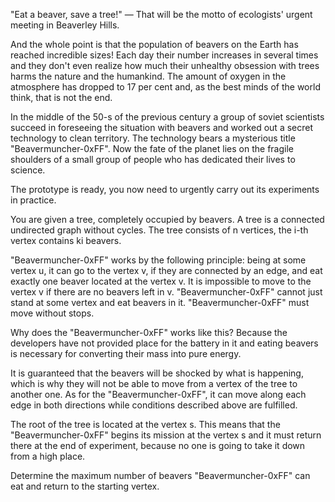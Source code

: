 "Eat a beaver, save a tree!" — That will be the motto of ecologists' urgent meeting in Beaverley Hills.

And the whole point is that the population of beavers on the Earth has reached incredible sizes! Each day their number increases in several times and they don't even realize how much their unhealthy obsession with trees harms the nature and the humankind. The amount of oxygen in the atmosphere has dropped to 17 per cent and, as the best minds of the world think, that is not the end.

In the middle of the 50-s of the previous century a group of soviet scientists succeed in foreseeing the situation with beavers and worked out a secret technology to clean territory. The technology bears a mysterious title "Beavermuncher-0xFF". Now the fate of the planet lies on the fragile shoulders of a small group of people who has dedicated their lives to science.

The prototype is ready, you now need to urgently carry out its experiments in practice.

You are given a tree, completely occupied by beavers. A tree is a connected undirected graph without cycles. The tree consists of n vertices, the i-th vertex contains ki beavers.

"Beavermuncher-0xFF" works by the following principle: being at some vertex u, it can go to the vertex v, if they are connected by an edge, and eat exactly one beaver located at the vertex v. It is impossible to move to the vertex v if there are no beavers left in v. "Beavermuncher-0xFF" cannot just stand at some vertex and eat beavers in it. "Beavermuncher-0xFF" must move without stops.

Why does the "Beavermuncher-0xFF" works like this? Because the developers have not provided place for the battery in it and eating beavers is necessary for converting their mass into pure energy.

It is guaranteed that the beavers will be shocked by what is happening, which is why they will not be able to move from a vertex of the tree to another one. As for the "Beavermuncher-0xFF", it can move along each edge in both directions while conditions described above are fulfilled.

The root of the tree is located at the vertex s. This means that the "Beavermuncher-0xFF" begins its mission at the vertex s and it must return there at the end of experiment, because no one is going to take it down from a high place.

Determine the maximum number of beavers "Beavermuncher-0xFF" can eat and return to the starting vertex.